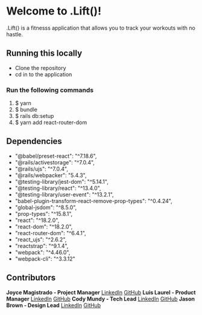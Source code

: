 # Welcome to .Lift()!

<p>.Lift() is a fitnesss application that allows you to track your workouts with no hastle.</p>

## Running this locally

<ul>
<li>Clone the repository</li>
<li>cd in to the application</li>
</ul>

### Run the following commands
<ol>
<li>$ yarn</li>
<li>$ bundle</li>
<li>$ rails db:setup</li>
<li>$ yarn add react-router-dom</li>
</ol>
  
## Dependencies

   - "@babel/preset-react": "^7.18.6",
   - "@rails/activestorage": "^7.0.4",
   - "@rails/ujs": "^7.0.4",
   - "@rails/webpacker": "5.4.3",
   - "@testing-library/jest-dom": "^5.14.1",
   - "@testing-library/react": "^13.4.0",
   - "@testing-library/user-event": "^13.2.1",
   - "babel-plugin-transform-react-remove-prop-types": "^0.4.24",
   - "global-jsdom": "^8.5.0",
   - "prop-types": "^15.8.1",
   - "react": "^18.2.0",
   - "react-dom": "^18.2.0",
   - "react-router-dom": "^6.4.1",
   - "react_ujs": "^2.6.2",
   - "reactstrap": "^9.1.4",
   - "webpack": "^4.46.0",
   - "webpack-cli": "^3.3.12"



## Contributors

**Joyce Magistrado - Project Manager**
[LinkedIn](https://www.linkedin.com/in/joyce-magistrado/) [GitHub](https://github.com/jmagistrado)
**Luis Laurel - Product Manager**
[LinkedIn](https://www.linkedin.com/in/luislaurel/) [GitHub](https://github.com/luislaurel)
**Cody Mundy - Tech Lead**
[LinkedIn](https://www.linkedin.com/in/cody-l-mundy/) [GitHub](https://github.com/HeavyArms0511)
**Jason Brown - Design Lead**
[LinkedIn]() [GitHub](https://github.com/jayaries329)
 
